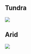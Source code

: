 ## **Tundra**

![](https://i.imgur.com/QRiX47R.png)

## **Arid**

![](https://i.imgur.com/PKcB5zZ.png)

